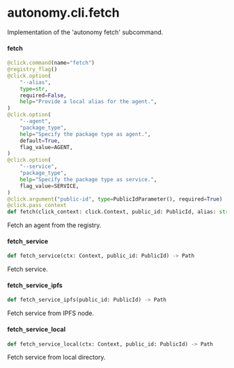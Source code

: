 <a id="autonomy.cli.fetch"></a>

# autonomy.cli.fetch

Implementation of the 'autonomy fetch' subcommand.

<a id="autonomy.cli.fetch.fetch"></a>

#### fetch

```python
@click.command(name="fetch")
@registry_flag()
@click.option(
    "--alias",
    type=str,
    required=False,
    help="Provide a local alias for the agent.",
)
@click.option(
    "--agent",
    "package_type",
    help="Specify the package type as agent.",
    default=True,
    flag_value=AGENT,
)
@click.option(
    "--service",
    "package_type",
    help="Specify the package type as service.",
    flag_value=SERVICE,
)
@click.argument("public-id", type=PublicIdParameter(), required=True)
@click.pass_context
def fetch(click_context: click.Context, public_id: PublicId, alias: str, package_type: str, registry: str) -> None
```

Fetch an agent from the registry.

<a id="autonomy.cli.fetch.fetch_service"></a>

#### fetch`_`service

```python
def fetch_service(ctx: Context, public_id: PublicId) -> Path
```

Fetch service.

<a id="autonomy.cli.fetch.fetch_service_ipfs"></a>

#### fetch`_`service`_`ipfs

```python
def fetch_service_ipfs(public_id: PublicId) -> Path
```

Fetch service from IPFS node.

<a id="autonomy.cli.fetch.fetch_service_local"></a>

#### fetch`_`service`_`local

```python
def fetch_service_local(ctx: Context, public_id: PublicId) -> Path
```

Fetch service from local directory.

